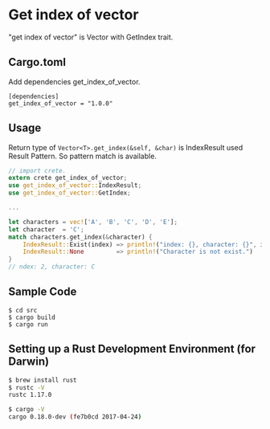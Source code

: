 # Get index of vector
"get index of vector" is Vector<T> with GetIndex<T> trait.

## Cargo.toml
Add dependencies get_index_of_vector.
```
[dependencies]
get_index_of_vector = "1.0.0"
```

## Usage
Return type of `Vector<T>.get_index(&self, &char)` is IndexResult used Result Pattern. So pattern match is available.
```rust
// import crete.
extern crete get_index_of_vector;
use get_index_of_vector::IndexResult;
use get_index_of_vector::GetIndex;

...

let characters = vec!['A', 'B', 'C', 'D', 'E'];
let character  = 'C';
match characters.get_index(&character) {
    IndexResult::Exist(index) => println!("index: {}, character: {}", index, characters[index]),
    IndexResult::None         => println!("Character is not exist.")
}
// ndex: 2, character: C
```

## Sample Code
```
$ cd src
$ cargo build
$ cargo run
```

## Setting up a Rust Development Environment (for Darwin)
```sh
$ brew install rust
$ rustc -V
rustc 1.17.0

$ cargo -V
cargo 0.18.0-dev (fe7b0cd 2017-04-24)
```
